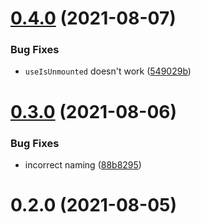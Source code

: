 # [0.4.0](https://github.com/neulionweb/hooks/compare/v0.3.0...v0.4.0) (2021-08-07)


### Bug Fixes

* `useIsUnmounted` doesn't work ([549029b](https://github.com/neulionweb/hooks/commit/549029b6320a03485c6caac976ab54ff0c9cc374))



# [0.3.0](https://github.com/neulionweb/hooks/compare/v0.2.0...v0.3.0) (2021-08-06)


### Bug Fixes

* incorrect naming ([88b8295](https://github.com/neulionweb/hooks/commit/88b8295e3f039ea1dab1df12fb33c2f71e36e1a0))



# 0.2.0 (2021-08-05)



